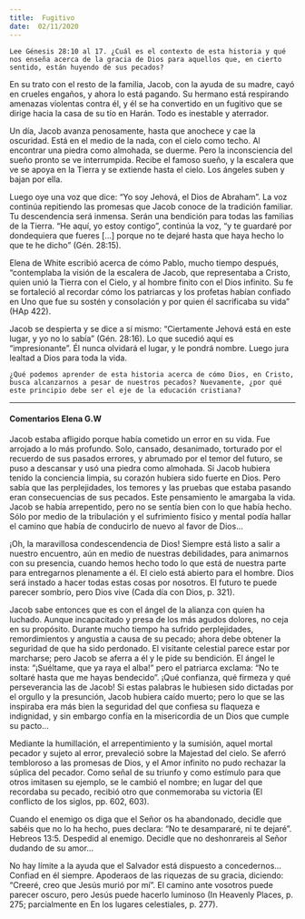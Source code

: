 ```yaml
---
title:  Fugitivo
date:  02/11/2020
---
```


`Lee Génesis 28:10 al 17. ¿Cuál es el contexto de esta historia y qué nos enseña acerca de la gracia de Dios para aquellos que, en cierto sentido, están huyendo de sus pecados?`

En su trato con el resto de la familia, Jacob, con la ayuda de su madre, cayó en crueles engaños, y ahora lo está pagando. Su hermano está respirando amenazas violentas contra él, y él se ha convertido en un fugitivo que se dirige hacia la casa de su tío en Harán. Todo es inestable y aterrador.

Un día, Jacob avanza penosamente, hasta que anochece y cae la oscuridad. Está en el medio de la nada, con el cielo como techo. Al encontrar una piedra como almohada, se duerme. Pero la inconsciencia del sueño pronto se ve interrumpida. Recibe el famoso sueño, y la escalera que ve se apoya en la Tierra y se extiende hasta el cielo. Los ángeles suben y bajan por ella.

Luego oye una voz que dice: “Yo soy Jehová, el Dios de Abraham”. La voz continúa repitiendo las promesas que Jacob conoce de la tradición familiar. Tu descendencia será inmensa. Serán una bendición para todas las familias de la Tierra. “He aquí, yo estoy contigo”, continúa la voz, “y te guardaré por dondequiera que fueres [...] porque no te dejaré hasta que haya hecho lo que te he dicho” (Gén. 28:15).

Elena de White escribió acerca de cómo Pablo, mucho tiempo después, “contemplaba la visión de la escalera de Jacob, que representaba a Cristo, quien unió la Tierra con el Cielo, y al hombre finito con el Dios infinito. Su fe se fortaleció al recordar cómo los patriarcas y los profetas habían confiado en Uno que fue su sostén y consolación y por quien él sacrificaba su vida” (HAp 422).

Jacob se despierta y se dice a sí mismo: “Ciertamente Jehová está en este lugar, y yo no lo sabía” (Gén. 28:16). Lo que sucedió aquí es “impresionante”. Él nunca olvidará el lugar, y le pondrá nombre. Luego jura lealtad a Dios para toda la vida.

`¿Qué podemos aprender de esta historia acerca de cómo Dios, en Cristo, busca alcanzarnos a pesar de nuestros pecados? Nuevamente, ¿por qué este principio debe ser el eje de la educación cristiana?`

---

#### Comentarios Elena G.W

Jacob estaba afligido porque había cometido un error en su vida. Fue arrojado a lo más profundo. Solo, cansado, desanimado, torturado por el recuerdo de sus pasados errores, y abrumado por el temor del futuro, se puso a descansar y usó una piedra como almohada. Si Jacob hubiera tenido la conciencia limpia, su corazón hubiera sido fuerte en Dios. Pero sabía que las perplejidades, los temores y las pruebas que estaba pasando eran consecuencias de sus pecados. Este pensamiento le amargaba la vida. Jacob se había arrepentido, pero no se sentía bien con lo que había hecho. Sólo por medio de la tribulación y el sufrimiento físico y mental podía hallar el camino que había de conducirlo de nuevo al favor de Dios…

¡Oh, la maravillosa condescendencia de Dios! Siempre está listo a salir a nuestro encuentro, aún en medio de nuestras debilidades, para animarnos con su presencia, cuando hemos hecho todo lo que está de nuestra parte para entregarnos plenamente a él. El cielo está abierto para el hombre. Dios será instado a hacer todas estas cosas por nosotros. El futuro te puede parecer sombrío, pero Dios vive (Cada día con Dios, p. 321).

Jacob sabe entonces que es con el ángel de la alianza con quien ha luchado. Aunque incapacitado y presa de los más agudos dolores, no ceja en su propósito. Durante mucho tiempo ha sufrido perplejidades, remordimientos y angustia a causa de su pecado; ahora debe obtener la seguridad de que ha sido perdonado. El visitante celestial parece estar por marcharse; pero Jacob se aferra a él y le pide su bendición. El ángel le insta: “¡Suéltame, que ya raya el alba!” pero el patriarca exclama: “No te soltaré hasta que me hayas bendecido”. ¡Qué confianza, qué firmeza y qué perseverancia las de Jacob! Si estas palabras le hubiesen sido dictadas por el orgullo y la presunción, Jacob hubiera caído muerto; pero lo que se las inspiraba era más bien la seguridad del que confiesa su flaqueza e indignidad, y sin embargo confía en la misericordia de un Dios que cumple su pacto…

Mediante la humillación, el arrepentimiento y la sumisión, aquel mortal pecador y sujeto al error, prevaleció sobre la Majestad del cielo. Se aferró tembloroso a las promesas de Dios, y el Amor infinito no pudo rechazar la súplica del pecador. Como señal de su triunfo y como estímulo para que otros imitasen su ejemplo, se le cambió el nombre; en lugar del que recordaba su pecado, recibió otro que conmemoraba su victoria (El conflicto de los siglos, pp. 602, 603).

Cuando el enemigo os diga que el Señor os ha abandonado, decidle que sabéis que no lo ha hecho, pues declara: “No te desampararé, ni te dejaré”. Hebreos 13:5. Despedid al enemigo. Decidle que no deshonrareis al Señor dudando de su amor…

No hay límite a la ayuda que el Salvador está dispuesto a concedernos… Confiad en él siempre. Apoderaos de las riquezas de su gracia, diciendo: “Creeré, creo que Jesús murió por mí”. El camino ante vosotros puede parecer oscuro, pero Jesús puede hacerlo luminoso (In Heavenly Places, p. 275; parcialmente en En los lugares celestiales, p. 277).